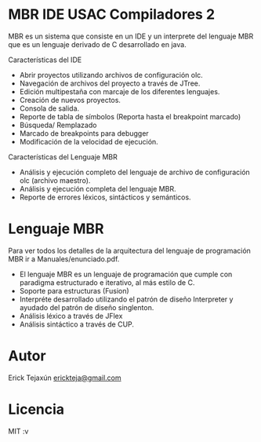 
# MBR IDE USAC Compiladores 2
MBR es un sistema que consiste en un IDE y un interprete del lenguaje MBR que es un lenguaje derivado de C desarrollado en java.

Características del IDE
  - Abrir proyectos utilizando archivos de configuración olc.
  - Navegación de archivos del proyecto a través de JTree.
  - Edición multipestaña con marcaje de los diferentes lenguajes. 
  - Creación de nuevos proyectos.
  - Consola de salida. 
  - Reporte de tabla de símbolos (Reporta hasta el breakpoint marcado)
  - Búsqueda/ Remplazado
  - Marcado de breakpoints para debugger
  - Modificación de la velocidad de ejecución.

Características del Lenguaje MBR
  - Análisis y ejecución completo del lenguaje de archivo de configuración olc (archivo maestro). 
  - Análisis y ejecución completa del lenguaje MBR.
  - Reporte de errores léxicos, sintácticos y semánticos. 

# Lenguaje MBR
  Para ver todos los detalles de la arquitectura del lenguaje de programación MBR ir a Manuales/enunciado.pdf. 
  - El lenguaje MBR es un lenguaje de programación que cumple con paradigma estructurado e iterativo, al más estilo de C. 
  - Soporte para estructuras (Fusion)
  - Interpréte desarrollado utilizando el patrón de diseño Interpreter y ayudado del patrón de diseño singlenton. 
  - Análisis léxico a través de JFlex
  - Análisis sintáctico a través de CUP.

# Autor
  Erick Tejaxún
  erickteja@gmail.com

# Licencia 
  MIT :v
